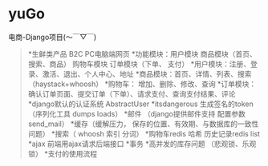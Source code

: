 # yuGo
电商-Django项目(～￣▽￣)

>*生鲜类产品 B2C PC电脑端网页
>*功能模块：用户模块 商品模块（首页、 搜索、商品） 购物车模块 订单模块（下单、 支付）
>*用户模块：注册、登录、激活、退出、个人中心、地址
>*商品模块：首页、详情、列表、搜索（haystack+whoosh）
>*购物车： 增加、删除、修改、查询
>*订单模块：确认订单页面、提交订单（下单）、请求支付、查询支付结果、评论
>*django默认的认证系统 AbstractUser
>*itsdangerous 生成签名的token （序列化工具 dumps loads）
>*邮件 （django提供邮件支持 配置参数 send_mail）
>*缓存（缓解压力， 保存的位置、有效期、与数据库的一致性问题）
>*搜索（ whoosh 索引 分词）
>*购物车redis 哈希 历史记录redis list
>*ajax 前端用ajax请求后端接口
>*事务
>*高并发的库存问题 （悲观锁、乐观锁）
>*支付的使用流程
